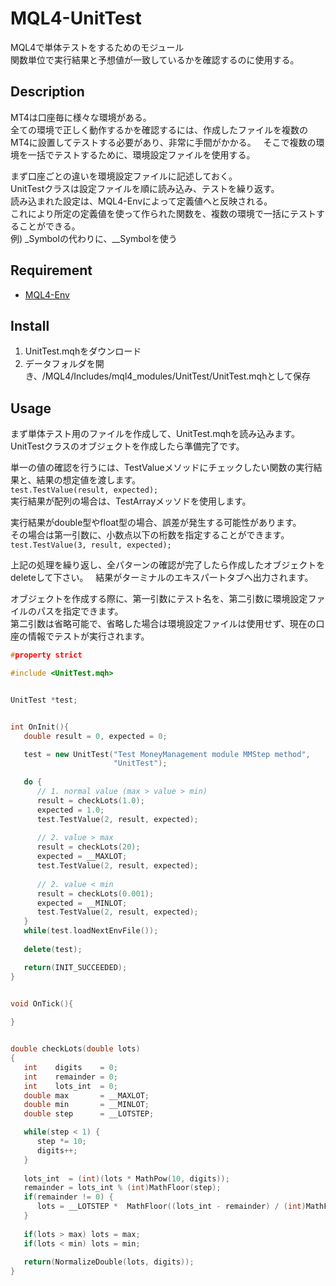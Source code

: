 # MQL4-UnitTest
MQL4で単体テストをするためのモジュール  
関数単位で実行結果と予想値が一致しているかを確認するのに使用する。  


## Description
MT4は口座毎に様々な環境がある。  
全ての環境で正しく動作するかを確認するには、作成したファイルを複数のMT4に設置してテストする必要があり、非常に手間がかかる。  
そこで複数の環境を一括でテストするために、環境設定ファイルを使用する。  

まず口座ごとの違いを環境設定ファイルに記述しておく。  
UnitTestクラスは設定ファイルを順に読み込み、テストを繰り返す。  
読み込まれた設定は、MQL4-Envによって定義値へと反映される。  
これにより所定の定義値を使って作られた関数を、複数の環境で一括にテストすることができる。  
例) \_Symbolの代わりに、\_\_Symbolを使う


## Requirement
- [MQL4-Env](https://github.com/KeisukeIwabuchi/MQL4-Env)


## Install
1. UnitTest.mqhをダウンロード
2. データフォルダを開き、/MQL4/Includes/mql4_modules/UnitTest/UnitTest.mqhとして保存


## Usage
まず単体テスト用のファイルを作成して、UnitTest.mqhを読み込みます。  
UnitTestクラスのオブジェクトを作成したら準備完了です。  

単一の値の確認を行うには、TestValueメソッドにチェックしたい関数の実行結果と、結果の想定値を渡します。  
`test.TestValue(result, expected);`   
実行結果が配列の場合は、TestArrayメッソドを使用します。  

実行結果がdouble型やfloat型の場合、誤差が発生する可能性があります。  
その場合は第一引数に、小数点以下の桁数を指定することができます。  
`test.TestValue(3, result, expected);`   
   
上記の処理を繰り返し、全パターンの確認が完了したら作成したオブジェクトをdeleteして下さい。  
結果がターミナルのエキスパートタブへ出力されます。

オブジェクトを作成する際に、第一引数にテスト名を、第二引数に環境設定ファイルのパスを指定できます。  
第二引数は省略可能で、省略した場合は環境設定ファイルは使用せず、現在の口座の情報でテストが実行されます。

``` cpp
#property strict

#include <UnitTest.mqh>


UnitTest *test;


int OnInit(){
   double result = 0, expected = 0;

   test = new UnitTest("Test MoneyManagement module MMStep method",
                       "UnitTest");
   
   do {
      // 1. normal value (max > value > min)
      result = checkLots(1.0);
      expected = 1.0;
      test.TestValue(2, result, expected);
      
      // 2. value > max
      result = checkLots(20);
      expected = __MAXLOT;
      test.TestValue(2, result, expected);
      
      // 2. value < min
      result = checkLots(0.001);
      expected = __MINLOT;
      test.TestValue(2, result, expected);
   }
   while(test.loadNextEnvFile());
   
   delete(test);

   return(INIT_SUCCEEDED);
}


void OnTick(){
   
}


double checkLots(double lots)
{
   int    digits    = 0;
   int    remainder = 0;
   int    lots_int  = 0;
   double max       = __MAXLOT;
   double min       = __MINLOT;
   double step      = __LOTSTEP;

   while(step < 1) {
      step *= 10;
      digits++;
   }
   
   lots_int  = (int)(lots * MathPow(10, digits));
   remainder = lots_int % (int)MathFloor(step);
   if(remainder != 0) {
      lots = __LOTSTEP *  MathFloor((lots_int - remainder) / (int)MathFloor(step));
   }
   
   if(lots > max) lots = max;
   if(lots < min) lots = min;
   
   return(NormalizeDouble(lots, digits));
}
```
